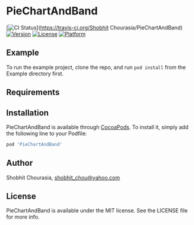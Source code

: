 # PieChartAndBand

[![CI Status](https://img.shields.io/travis/ShobhitChourasia/PieChartAndBand.svg?style=flat)](https://travis-ci.org/Shobhit Chourasia/PieChartAndBand)
[![Version](https://img.shields.io/cocoapods/v/PieChartAndBand.svg?style=flat)](https://cocoapods.org/pods/PieChartAndBand)
[![License](https://img.shields.io/cocoapods/l/PieChartAndBand.svg?style=flat)](https://cocoapods.org/pods/PieChartAndBand)
[![Platform](https://img.shields.io/cocoapods/p/PieChartAndBand.svg?style=flat)](https://cocoapods.org/pods/PieChartAndBand)

## Example

To run the example project, clone the repo, and run `pod install` from the Example directory first.

## Requirements

## Installation

PieChartAndBand is available through [CocoaPods](https://cocoapods.org). To install
it, simply add the following line to your Podfile:

```ruby
pod 'PieChartAndBand'
```

## Author

Shobhit Chourasia, shobhit_chou@yahoo.com

## License

PieChartAndBand is available under the MIT license. See the LICENSE file for more info.
